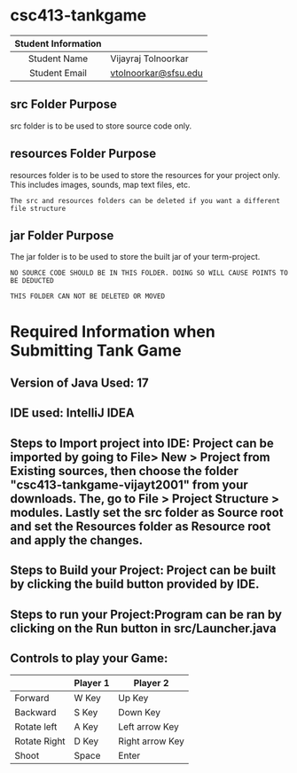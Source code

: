 # csc413-tankgame


| Student Information |                |
|:-------------------:|----------------|
|  Student Name       |   Vijayraj Tolnoorkar	 |
|  Student Email      |   vtolnoorkar@sfsu.edu   |

## src Folder Purpose 
src folder is to be used to store source code only.

## resources Folder Purpose 
resources folder is to be used to store the resources for your project only. This includes images, sounds, map text files, etc.

`The src and resources folders can be deleted if you want a different file structure`

## jar Folder Purpose 
The jar folder is to be used to store the built jar of your term-project.

`NO SOURCE CODE SHOULD BE IN THIS FOLDER. DOING SO WILL CAUSE POINTS TO BE DEDUCTED`

`THIS FOLDER CAN NOT BE DELETED OR MOVED`

# Required Information when Submitting Tank Game

## Version of Java Used: 17

## IDE used: IntelliJ IDEA

## Steps to Import project into IDE: Project can be imported by going to File> New > Project from Existing sources, then choose the folder "csc413-tankgame-vijayt2001" from your downloads. The, go to File > Project Structure > modules. Lastly set the src folder as Source root and set the Resources folder as Resource root and apply the changes.

## Steps to Build your Project: Project can be built by clicking the build button provided by IDE.
 
## Steps to run your Project:Program can be ran by clicking on the Run button in src/Launcher.java

## Controls to play your Game:

|               | Player 1        | Player 2 |
|---------------|----------       |----------|
|  Forward      | W Key           |  Up Key            | 
|  Backward     | S Key           |  Down Key          |
|  Rotate left  | A Key           |  Left arrow Key    |
|  Rotate Right | D Key           |  Right arrow Key   |
|  Shoot        | Space           |  Enter             |

<!-- you may add more controls if you need to. -->